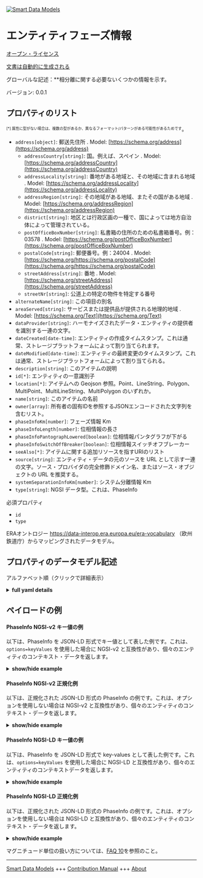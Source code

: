 <!-- 10-Header -->    
[![Smart Data Models](https://smartdatamodels.org/wp-content/uploads/2022/01/SmartDataModels_logo.png "Logo")](https://smartdatamodels.org)    
エンティティフェーズ情報    
============<!-- /10-Header -->    
<!-- 15-License -->    
[オープン・ライセンス](https://github.com/smart-data-models//dataModel.ERA/blob/master/PhaseInfo/LICENSE.md)    
[文書は自動的に生成される](https://docs.google.com/presentation/d/e/2PACX-1vTs-Ng5dIAwkg91oTTUdt8ua7woBXhPnwavZ0FxgR8BsAI_Ek3C5q97Nd94HS8KhP-r_quD4H0fgyt3/pub?start=false&loop=false&delayms=3000#slide=id.gb715ace035_0_60)    
<!-- /15-License -->    
<!-- 20-Description -->    
グローバルな記述：**相分離に関する必要ないくつかの情報を示す。    
バージョン: 0.0.1    
<!-- /20-Description -->    
<!-- 30-PropertiesList -->    
## プロパティのリスト    
<sup><sub>[*] 属性に型がない場合は、複数の型があるか、異なるフォーマット/パターンがある可能性があるためです</sub></sup>。    
- `address[object]`: 郵送先住所  . Model: [https://schema.org/address](https://schema.org/address)	- `addressCountry[string]`: 国。例えば、スペイン  . Model: [https://schema.org/addressCountry](https://schema.org/addressCountry)    
	- `addressLocality[string]`: 番地がある地域と、その地域に含まれる地域  . Model: [https://schema.org/addressLocality](https://schema.org/addressLocality)    
	- `addressRegion[string]`: その地域がある地域、またその国がある地域  . Model: [https://schema.org/addressRegion](https://schema.org/addressRegion)    
	- `district[string]`: 地区とは行政区画の一種で、国によっては地方自治体によって管理されている。      
	- `postOfficeBoxNumber[string]`: 私書箱の住所のための私書箱番号。例：03578  . Model: [https://schema.org/postOfficeBoxNumber](https://schema.org/postOfficeBoxNumber)    
	- `postalCode[string]`: 郵便番号。例：24004  . Model: [https://schema.org/https://schema.org/postalCode](https://schema.org/https://schema.org/postalCode)    
	- `streetAddress[string]`: 番地  . Model: [https://schema.org/streetAddress](https://schema.org/streetAddress)    
	- `streetNr[string]`: 公道上の特定の物件を特定する番号      
- `alternateName[string]`: この項目の別名  - `areaServed[string]`: サービスまたは提供品が提供される地理的地域  . Model: [https://schema.org/Text](https://schema.org/Text)- `dataProvider[string]`: ハーモナイズされたデータ・エンティティの提供者を識別する一連の文字。  - `dateCreated[date-time]`: エンティティの作成タイムスタンプ。これは通常、ストレージプラットフォームによって割り当てられます。  - `dateModified[date-time]`: エンティティの最終変更のタイムスタンプ。これは通常、ストレージプラットフォームによって割り当てられる。  - `description[string]`: このアイテムの説明  - `id[*]`: エンティティの一意識別子  - `location[*]`: アイテムへの Geojson 参照。Point、LineString、Polygon、MultiPoint、MultiLineString、MultiPolygon のいずれか。  - `name[string]`: このアイテムの名前  - `owner[array]`: 所有者の固有IDを参照するJSONエンコードされた文字列を含むリスト。  - `phaseInfoKm[number]`: フェーズ情報 Km  - `phaseInfoLength[number]`: 位相情報の長さ  - `phaseInfoPantographLowered[boolean]`: 位相情報パンタグラフが下がる  - `phaseInfoSwitchOffBreaker[boolean]`: 位相情報スイッチオフブレーカー  - `seeAlso[*]`: アイテムに関する追加リソースを指すURIのリスト  - `source[string]`: エンティティ・データの元のソースを URL として示す一連の文字。ソース・プロバイダの完全修飾ドメイン名、またはソース・オブジェクトの URL を推奨する。  - `systemSeparationInfoKm[number]`: システム分離情報 Km  - `type[string]`: NGSI データ型。これは、PhaseInfo  <!-- /30-PropertiesList -->    
<!-- 35-RequiredProperties -->    
必須プロパティ    
- `id`  - `type`  <!-- /35-RequiredProperties -->    
<!-- 40-RequiredProperties -->    
ERAオントロジー https://data-interop.era.europa.eu/era-vocabulary （欧州鉄道庁）からマッピングされたデータモデル。    
<!-- /40-RequiredProperties -->    
<!-- 50-DataModelHeader -->    
## プロパティのデータモデル記述    
アルファベット順（クリックで詳細表示）    
<!-- /50-DataModelHeader -->    
<!-- 60-ModelYaml -->    
<details><summary><strong>full yaml details</strong></summary>      
```yaml    
PhaseInfo:      
  description: Indication of required several information on phase separation.      
  properties:      
    address:      
      description: The mailing address      
      properties:      
        addressCountry:      
          description: 'The country. For example, Spain'      
          type: string      
          x-ngsi:      
            model: https://schema.org/addressCountry      
            type: Property      
        addressLocality:      
          description: 'The locality in which the street address is, and which is in the region'      
          type: string      
          x-ngsi:      
            model: https://schema.org/addressLocality      
            type: Property      
        addressRegion:      
          description: 'The region in which the locality is, and which is in the country'      
          type: string      
          x-ngsi:      
            model: https://schema.org/addressRegion      
            type: Property      
        district:      
          description: 'A district is a type of administrative division that, in some countries, is managed by the local government'      
          type: string      
          x-ngsi:      
            type: Property      
        postOfficeBoxNumber:      
          description: 'The post office box number for PO box addresses. For example, 03578'      
          type: string      
          x-ngsi:      
            model: https://schema.org/postOfficeBoxNumber      
            type: Property      
        postalCode:      
          description: 'The postal code. For example, 24004'      
          type: string      
          x-ngsi:      
            model: https://schema.org/https://schema.org/postalCode      
            type: Property      
        streetAddress:      
          description: The street address      
          type: string      
          x-ngsi:      
            model: https://schema.org/streetAddress      
            type: Property      
        streetNr:      
          description: Number identifying a specific property on a public street      
          type: string      
          x-ngsi:      
            type: Property      
      type: object      
      x-ngsi:      
        model: https://schema.org/address      
        type: Property      
    alternateName:      
      description: An alternative name for this item      
      type: string      
      x-ngsi:      
        type: Property      
    areaServed:      
      description: The geographic area where a service or offered item is provided      
      type: string      
      x-ngsi:      
        model: https://schema.org/Text      
        type: Property      
    dataProvider:      
      description: A sequence of characters identifying the provider of the harmonised data entity      
      type: string      
      x-ngsi:      
        type: Property      
    dateCreated:      
      description: Entity creation timestamp. This will usually be allocated by the storage platform      
      format: date-time      
      type: string      
      x-ngsi:      
        type: Property      
    dateModified:      
      description: Timestamp of the last modification of the entity. This will usually be allocated by the storage platform      
      format: date-time      
      type: string      
      x-ngsi:      
        type: Property      
    description:      
      description: A description of this item      
      type: string      
      x-ngsi:      
        type: Property      
    id:      
      anyOf:      
        - description: Identifier format of any NGSI entity      
          maxLength: 256      
          minLength: 1      
          pattern: ^[\w\-\.\{\}\$\+\*\[\]`|~^@!,:\\]+$      
          type: string      
          x-ngsi:      
            type: Property      
        - description: Identifier format of any NGSI entity      
          format: uri      
          type: string      
          x-ngsi:      
            type: Property      
      description: Unique identifier of the entity      
      x-ngsi:      
        type: Property      
    location:      
      description: 'Geojson reference to the item. It can be Point, LineString, Polygon, MultiPoint, MultiLineString or MultiPolygon'      
      oneOf:      
        - description: Geojson reference to the item. Point      
          properties:      
            bbox:      
              items:      
                type: number      
              minItems: 4      
              type: array      
            coordinates:      
              items:      
                type: number      
              minItems: 2      
              type: array      
            type:      
              enum:      
                - Point      
              type: string      
          required:      
            - type      
            - coordinates      
          title: GeoJSON Point      
          type: object      
          x-ngsi:      
            type: GeoProperty      
        - description: Geojson reference to the item. LineString      
          properties:      
            bbox:      
              items:      
                type: number      
              minItems: 4      
              type: array      
            coordinates:      
              items:      
                items:      
                  type: number      
                minItems: 2      
                type: array      
              minItems: 2      
              type: array      
            type:      
              enum:      
                - LineString      
              type: string      
          required:      
            - type      
            - coordinates      
          title: GeoJSON LineString      
          type: object      
          x-ngsi:      
            type: GeoProperty      
        - description: Geojson reference to the item. Polygon      
          properties:      
            bbox:      
              items:      
                type: number      
              minItems: 4      
              type: array      
            coordinates:      
              items:      
                items:      
                  items:      
                    type: number      
                  minItems: 2      
                  type: array      
                minItems: 4      
                type: array      
              type: array      
            type:      
              enum:      
                - Polygon      
              type: string      
          required:      
            - type      
            - coordinates      
          title: GeoJSON Polygon      
          type: object      
          x-ngsi:      
            type: GeoProperty      
        - description: Geojson reference to the item. MultiPoint      
          properties:      
            bbox:      
              items:      
                type: number      
              minItems: 4      
              type: array      
            coordinates:      
              items:      
                items:      
                  type: number      
                minItems: 2      
                type: array      
              type: array      
            type:      
              enum:      
                - MultiPoint      
              type: string      
          required:      
            - type      
            - coordinates      
          title: GeoJSON MultiPoint      
          type: object      
          x-ngsi:      
            type: GeoProperty      
        - description: Geojson reference to the item. MultiLineString      
          properties:      
            bbox:      
              items:      
                type: number      
              minItems: 4      
              type: array      
            coordinates:      
              items:      
                items:      
                  items:      
                    type: number      
                  minItems: 2      
                  type: array      
                minItems: 2      
                type: array      
              type: array      
            type:      
              enum:      
                - MultiLineString      
              type: string      
          required:      
            - type      
            - coordinates      
          title: GeoJSON MultiLineString      
          type: object      
          x-ngsi:      
            type: GeoProperty      
        - description: Geojson reference to the item. MultiLineString      
          properties:      
            bbox:      
              items:      
                type: number      
              minItems: 4      
              type: array      
            coordinates:      
              items:      
                items:      
                  items:      
                    items:      
                      type: number      
                    minItems: 2      
                    type: array      
                  minItems: 4      
                  type: array      
                type: array      
              type: array      
            type:      
              enum:      
                - MultiPolygon      
              type: string      
          required:      
            - type      
            - coordinates      
          title: GeoJSON MultiPolygon      
          type: object      
          x-ngsi:      
            type: GeoProperty      
      x-ngsi:      
        type: GeoProperty      
    name:      
      description: The name of this item      
      type: string      
      x-ngsi:      
        type: Property      
    owner:      
      description: A List containing a JSON encoded sequence of characters referencing the unique Ids of the owner(s)      
      items:      
        anyOf:      
          - description: Identifier format of any NGSI entity      
            maxLength: 256      
            minLength: 1      
            pattern: ^[\w\-\.\{\}\$\+\*\[\]`|~^@!,:\\]+$      
            type: string      
            x-ngsi:      
              type: Property      
          - description: Identifier format of any NGSI entity      
            format: uri      
            type: string      
            x-ngsi:      
              type: Property      
        description: Unique identifier of the entity      
        x-ngsi:      
          type: Property      
      type: array      
      x-ngsi:      
        type: Property      
    phaseInfoKm:      
      description: Phase info Km      
      type: number      
      x-ngsi:      
        type: Property      
    phaseInfoLength:      
      description: Phase info length      
      type: number      
      x-ngsi:      
        type: Property      
    phaseInfoPantographLowered:      
      description: Phase info pantograph lowered      
      type: boolean      
      x-ngsi:      
        type: Property      
    phaseInfoSwitchOffBreaker:      
      description: Phase info switch off breaker      
      type: boolean      
      x-ngsi:      
        type: Property      
    seeAlso:      
      description: list of uri pointing to additional resources about the item      
      oneOf:      
        - items:      
            format: uri      
            type: string      
          minItems: 1      
          type: array      
        - format: uri      
          type: string      
      x-ngsi:      
        type: Property      
    source:      
      description: 'A sequence of characters giving the original source of the entity data as a URL. Recommended to be the fully qualified domain name of the source provider, or the URL to the source object'      
      type: string      
      x-ngsi:      
        type: Property      
    systemSeparationInfoKm:      
      description: System separation info Km      
      type: number      
      x-ngsi:      
        type: Property      
    type:      
      description: NGSI data type. It has to be PhaseInfo      
      enum:      
        - PhaseInfo      
      type: string      
      x-ngsi:      
        type: Property      
  required:      
    - id      
    - type      
  type: object      
  x-derived-from: http://data.europa.eu/949/PhaseInfo      
  x-disclaimer: 'Redistribution and use in source and binary forms, with or without modification, are permitted  provided that the license conditions are met. Copyleft (c) 2023 Contributors to Smart Data Models Program'      
  x-license-url: https://github.com/smart-data-models/dataModel.ERA/blob/master/PhaseInfo/LICENSE.md      
  x-model-schema: https://smart-data-models.github.io/dataModel.ERA/Certificate/schema.json      
  x-model-tags: 'ERA vocabulary, railway, train'      
  x-version: 0.0.1      
```    
</details>      
<!-- /60-ModelYaml -->    
<!-- 70-MiddleNotes -->    
<!-- /70-MiddleNotes -->    
<!-- 80-Examples -->    
## ペイロードの例    
#### PhaseInfo NGSI-v2 キー値の例    
以下は、PhaseInfo を JSON-LD 形式でキー値として表した例です。これは、`options=keyValues` を使用した場合に NGSI-v2 と互換性があり、個々のエンティティのコンテキスト・データを返します。    
<details><summary><strong>show/hide example</strong></summary>      
```json  
{  
  "id": "urn:ngsi-ld:PhaseInfo:id:XMGY:78379942",  
  "dateCreated": "2004-07-16T13:48:20Z",  
  "dateModified": "1991-11-29T03:06:21Z",  
  "source": "Enjoy will style car seem recent. Plan theory u",  
  "name": "Rate office focus whole on produce. Argue Mrs care accept momen",  
  "alternateName": "Cost picture despite man natural. Value animal ahead picture prevent time product. Into real pull woman.",  
  "description": "Face same answer media. Phone trouble push ready. Pressure sister might let military. May way describe sense.",  
  "dataProvider": "All owner type finish more race adult.",  
  "owner": [  
    "urn:ngsi-ld:PhaseInfo:items:SBSW:39844667",  
    "urn:ngsi-ld:PhaseInfo:items:HYML:41787352"  
  ],  
  "seeAlso": [  
    "urn:ngsi-ld:PhaseInfo:items:VWBK:17967020"  
  ],  
  "location": {  
    "type": "Point",  
    "coordinates": [  
      79.5846865,  
      60.386195  
    ]  
  },  
  "address": {  
    "streetAddress": "Toward idea thought. Among drop position election wear.",  
    "addressLocality": "Thousand lay myself necessary good them movement. More hour type view. Various still c",  
    "addressRegion": "Year must writer thousand stuff language. Bill plant r",  
    "addressCountry": "Analysis argue so performance itself really for.",  
    "postalCode": "Around executive beyond myself school same turn. Against ten usually that activity claim take operation.",  
    "postOfficeBoxNumber": "Bill they yet month wind benefit. Training itself property college large hundred night.",  
    "streetNr": "Black discover economic dark simply. They their rich trip citizen.",  
    "district": "Return anything ma"  
  },  
  "areaServed": "Well both election camera. Word maintain character it most society situation. Heavy remember some let every. Big prepare commercial Congress.",  
  "type": "PhaseInfo",  
  "phaseInfoKm": 37.5,  
  "phaseInfoLength": 864,  
  "phaseInfoPantographLowered": false,  
  "phaseInfoSwitchOffBreaker": false,  
  "systemSeparationInfoKm": 99.4  
}  
```  
</details>    
#### PhaseInfo NGSI-v2 正規化例    
以下は、正規化された JSON-LD 形式の PhaseInfo の例です。これは、オプションを使用しない場合は NGSI-v2 と互換性があり、個々のエンティティのコンテキスト・データを返します。    
<details><summary><strong>show/hide example</strong></summary>      
```json  
{  
  "id": "urn:ngsi-ld:PhaseInfo:id:XMGY:78379942",  
  "dateCreated": {  
    "type": "DateTime",  
    "value": "2004-07-16T13:48:20Z"  
  },  
  "dateModified": {  
    "type": "DateTime",  
    "value": "1991-11-29T03:06:21Z"  
  },  
  "source": {  
    "type": "Text",  
    "value": "Enjoy will style car seem recent. Plan theory u"  
  },  
  "name": {  
    "type": "Text",  
    "value": "Rate office focus whole on produce. Argue Mrs care accept momen"  
  },  
  "alternateName": {  
    "type": "Text",  
    "value": "Cost picture despite man natural. Value animal ahead picture prevent time product. Into real pull woman."  
  },  
  "description": {  
    "type": "Text",  
    "value": "Face same answer media. Phone trouble push ready. Pressure sister might let military. May way describe sense."  
  },  
  "dataProvider": {  
    "type": "Text",  
    "value": "All owner type finish more race adult."  
  },  
  "owner": {  
    "type": "StructuredValue",  
    "value": [  
      "urn:ngsi-ld:PhaseInfo:items:SBSW:39844667",  
      "urn:ngsi-ld:PhaseInfo:items:HYML:41787352"  
    ]  
  },  
  "seeAlso": {  
    "type": "StructuredValue",  
    "value": [  
      "urn:ngsi-ld:PhaseInfo:items:VWBK:17967020"  
    ]  
  },  
  "location": {  
    "type": "geo:json",  
    "value": {  
      "type": "Point",  
      "coordinates": [  
        79.5846865,  
        60.386195  
      ]  
    }  
  },  
  "address": {  
    "type": "StructuredValue",  
    "value": {  
      "streetAddress": "Toward idea thought. Among drop position election wear.",  
      "addressLocality": "Thousand lay myself necessary good them movement. More hour type view. Various still c",  
      "addressRegion": "Year must writer thousand stuff language. Bill plant r",  
      "addressCountry": "Analysis argue so performance itself really for.",  
      "postalCode": "Around executive beyond myself school same turn. Against ten usually that activity claim take operation.",  
      "postOfficeBoxNumber": "Bill they yet month wind benefit. Training itself property college large hundred night.",  
      "streetNr": "Black discover economic dark simply. They their rich trip citizen.",  
      "district": "Return anything ma"  
    }  
  },  
  "areaServed": {  
    "type": "Text",  
    "value": "Well both election camera. Word maintain character it most society situation. Heavy remember some let every. Big prepare commercial Congress."  
  },  
  "type": "PhaseInfo",  
  "phaseInfoKm": {  
    "type": "Number",  
    "value": 37.5  
  },  
  "phaseInfoLength": {  
    "type": "Number",  
    "value": 864  
  },  
  "phaseInfoPantographLowered": {  
    "type": "Boolean",  
    "value": false  
  },  
  "phaseInfoSwitchOffBreaker": {  
    "type": "Boolean",  
    "value": false  
  },  
  "systemSeparationInfoKm": {  
    "type": "Number",  
    "value": 99.4  
  }  
}  
```  
</details>    
#### PhaseInfo NGSI-LD キー値の例    
以下は、PhaseInfo を JSON-LD 形式で key-values として表した例です。これは、`options=keyValues` を使用した場合に NGSI-LD と互換性があり、個々のエンティティのコンテキストデータを返します。    
<details><summary><strong>show/hide example</strong></summary>      
```json  
{  
  "id": "urn:ngsi-ld:PhaseInfo:id:XMGY:78379942",  
  "dateCreated": "2004-07-16T13:48:20Z",  
  "dateModified": "1991-11-29T03:06:21Z",  
  "source": "Enjoy will style car seem recent. Plan theory u",  
  "name": "Rate office focus whole on produce. Argue Mrs care accept momen",  
  "alternateName": "Cost picture despite man natural. Value animal ahead picture prevent time product. Into real pull woman.",  
  "description": "Face same answer media. Phone trouble push ready. Pressure sister might let military. May way describe sense.",  
  "dataProvider": "All owner type finish more race adult.",  
  "owner": [  
    "urn:ngsi-ld:PhaseInfo:items:SBSW:39844667",  
    "urn:ngsi-ld:PhaseInfo:items:HYML:41787352"  
  ],  
  "seeAlso": [  
    "urn:ngsi-ld:PhaseInfo:items:VWBK:17967020"  
  ],  
  "location": {  
    "type": "Point",  
    "coordinates": [  
      79.5846865,  
      60.386195  
    ]  
  },  
  "address": {  
    "streetAddress": "Toward idea thought. Among drop position election wear.",  
    "addressLocality": "Thousand lay myself necessary good them movement. More hour type view. Various still c",  
    "addressRegion": "Year must writer thousand stuff language. Bill plant r",  
    "addressCountry": "Analysis argue so performance itself really for.",  
    "postalCode": "Around executive beyond myself school same turn. Against ten usually that activity claim take operation.",  
    "postOfficeBoxNumber": "Bill they yet month wind benefit. Training itself property college large hundred night.",  
    "streetNr": "Black discover economic dark simply. They their rich trip citizen.",  
    "district": "Return anything ma"  
  },  
  "areaServed": "Well both election camera. Word maintain character it most society situation. Heavy remember some let every. Big prepare commercial Congress.",  
  "type": "PhaseInfo",  
  "phaseInfoKm": 37.5,  
  "phaseInfoLength": 864,  
  "phaseInfoPantographLowered": false,  
  "phaseInfoSwitchOffBreaker": false,  
  "systemSeparationInfoKm": 99.4,  
  "@context": [  
    "https://raw.githubusercontent.com/smart-data-models/dataModel.ERA/master/context.jsonld"  
  ]  
}  
```  
</details>    
#### PhaseInfo NGSI-LD 正規化例    
以下は、正規化された JSON-LD 形式の PhaseInfo の例です。これは、オプションを使用しない場合は NGSI-LD と互換性があり、個々のエンティティのコンテキスト・データを返します。    
<details><summary><strong>show/hide example</strong></summary>      
```json  
{  
  "id": "urn:ngsi-ld:PhaseInfo:id:MKUJ:15010698",  
  "dateCreated": {  
    "type": "Property",  
    "value": {  
      "@type": "DateTime",  
      "@value": "1980-01-19T22:02:09Z"  
    }  
  },  
  "dateModified": {  
    "type": "Property",  
    "value": {  
      "@type": "DateTime",  
      "@value": "2008-03-14T12:40:50Z"  
    }  
  },  
  "source": {  
    "type": "Property",  
    "value": "Across air language thoug"  
  },  
  "name": {  
    "type": "Property",  
    "value": "Capital wife fast make similar memory first. Face best choose"  
  },  
  "alternateName": {  
    "type": "Property",  
    "value": "Forward arm back. Sell draw treat water mind series. Movement level ago real study."  
  },  
  "description": {  
    "type": "Property",  
    "value": "Book maybe social but reflect traditional standard"  
  },  
  "dataProvider": {  
    "type": "Property",  
    "value": "Office late American morning west economic he. Wide wide rule. Arrive four with measure edge policy."  
  },  
  "owner": {  
    "type": "Property",  
    "value": [  
      "urn:ngsi-ld:PhaseInfo:items:ZJGM:93382933",  
      "urn:ngsi-ld:PhaseInfo:items:VXVX:69604579"  
    ]  
  },  
  "seeAlso": {  
    "type": "Property",  
    "value": [  
      "urn:ngsi-ld:PhaseInfo:items:MJIU:47652604"  
    ]  
  },  
  "location": {  
    "type": "Property",  
    "value": {  
      "type": "Point",  
      "coordinates": [  
        -83.0057365,  
        76.5777  
      ]  
    }  
  },  
  "address": {  
    "type": "Property",  
    "value": {  
      "streetAddress": "Own organization seat everyone. Animal offer indeed send environmental outside.",  
      "addressLocality": "Drop hear pull on remember drop top. Experience once heart word nearly. Every a significant size.",  
      "addressRegion": "Watch cold letter student information. Professor knowledge four meeting customer. Stock point on student tend. Born glass effort someone.",  
      "addressCountry": "Congress dog probably buy time. Product style sport amount clearly than.",  
      "postalCode": "Dr",  
      "postOfficeBoxNumber": "Good agency tend happen dark option. Individual different former then ago month environment single.",  
      "streetNr": "Arrive including smile concern head effort economic. Top pick appear treat. Hour th",  
      "district": "Message movie former mean rather. Health serious base boy action picture. Rate high pay get risk security someone image."  
    }  
  },  
  "areaServed": {  
    "type": "Property",  
    "value": "Agency great travel kitchen. Travel certain improve official meet answer concern. Remember specific red."  
  },  
  "type": "PhaseInfo",  
  "phaseInfoKm": {  
    "type": "Property",  
    "value": 187.2  
  },  
  "phaseInfoLength": {  
    "type": "Property",  
    "value": 335  
  },  
  "phaseInfoPantographLowered": {  
    "type": "Property",  
    "value": true  
  },  
  "phaseInfoSwitchOffBreaker": {  
    "type": "Property",  
    "value": true  
  },  
  "systemSeparationInfoKm": {  
    "type": "Property",  
    "value": 198.4  
  },  
  "@context": [  
    "https://raw.githubusercontent.com/smart-data-models/dataModel.ERA/master/context.jsonld"  
  ]  
}  
```  
</details><!-- /80-Examples -->    
<!-- 90-FooterNotes -->    
<!-- /90-FooterNotes -->    
<!-- 95-Units -->    
マグニチュード単位の扱い方については、[FAQ 10](https://smartdatamodels.org/index.php/faqs/)を参照のこと。    
<!-- /95-Units -->    
<!-- 97-LastFooter -->    
---    
[Smart Data Models](https://smartdatamodels.org) +++ [Contribution Manual](https://bit.ly/contribution_manual) +++ [About](https://bit.ly/Introduction_SDM)<!-- /97-LastFooter -->    
